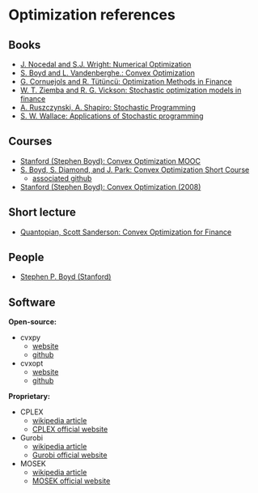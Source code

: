 # Optimization references


## Books

- [J. Nocedal and S.J. Wright: Numerical Optimization](dx.doi.org/10.1007/978-0-387-40065-5)
- [S. Boyd and L. Vandenberghe.: Convex Optimization](dx.doi.org/10.1017/CBO9780511804441)
- [G. Cornuejols and R. Tütüncü: Optimization Methods in Finance](dx.doi.org/10.1017/9781107297340)
- [W. T. Ziemba and R. G. Vickson: Stochastic optimization models in finance](dx.doi.org/10.1142/6101)
- [A. Ruszczynski, A. Shapiro: Stochastic Programming](https://www.sciencedirect.com/handbook/handbooks-in-operations-research-and-management-science/vol/10)
- [S. W. Wallace: Applications of Stochastic programming](dx.doi.org/10.1137/1.9780898718799)

## Courses

- [Stanford (Stephen Boyd): Convex Optimization MOOC](https://lagunita.stanford.edu/courses/Engineering/CVX101/Winter2014/about)
- [S. Boyd, S. Diamond, and J. Park: Convex Optimization Short Course](http://stanford.edu/~boyd/papers/cvx_short_course.html)
    - [associated github](https://github.com/cvxgrp/cvx_short_course)
- [Stanford (Stephen Boyd): Convex Optimization (2008)](https://www.youtube.com/view_play_list?p=3940DD956CDF0622)

## Short lecture

- [Quantopian, Scott Sanderson: Convex Optimization for Finance](https://www.youtube.com/watch?v=3t5L1tAROro)

## People

- [Stephen P. Boyd (Stanford)](http://stanford.edu/~boyd/index.html)


## Software


**Open-source:**
- cvxpy
    - [website](https://www.cvxpy.org/)
    - [github](https://github.com/cvxgrp/cvxpy/)
- cvxopt
    - [website](https://cvxopt.org/download/index.html)
    - [github](https://github.com/cvxopt/cvxopt)


**Proprietary:**
- CPLEX
    - [wikipedia article](https://en.wikipedia.org/wiki/CPLEX)
    - [CPLEX official website](https://www.ibm.com/analytics/cplex-optimizer)
- Gurobi
    - [wikipedia article](https://en.wikipedia.org/wiki/Gurobi)
    - [Gurobi official website](http://www.gurobi.com/)
- MOSEK
    - [wikipedia article](https://en.wikipedia.org/wiki/MOSEK)
    - [MOSEK official website](https://www.mosek.com/)


